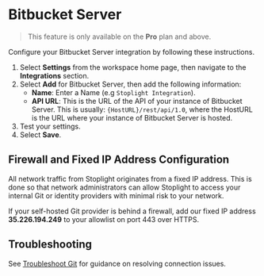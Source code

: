 # Bitbucket Server

> This feature is only available on the **Pro** plan and above.

Configure your Bitbucket Server integration by following these instructions.

1. Select **Settings** from the workspace home page, then navigate to the **Integrations** section.
2. Select **Add** for Bitbucket Server, then add the following information:
   - **Name**: Enter a Name (e.g `Stoplight Integration`).
   - **API URL**: This is the URL of the API of your instance of Bitbucket Server. This is usually: `{HostURL}/rest/api/1.0`, where the HostURL is the URL where your instance of Bitbucket Server is hosted.
3. Test your settings.
4. Select **Save**.

## Firewall and Fixed IP Address Configuration

All network traffic from Stoplight originates from a fixed IP address. This is done so that network administrators can allow Stoplight to access your internal Git or identity providers with minimal risk to your network.

If your self-hosted Git provider is behind a firewall, add our fixed IP address **35.226.194.249** to your allowlist on port 443 over HTTPS.

## Troubleshooting

See [Troubleshoot Git](f-troubleshoot-git.md) for guidance on resolving connection issues. 
